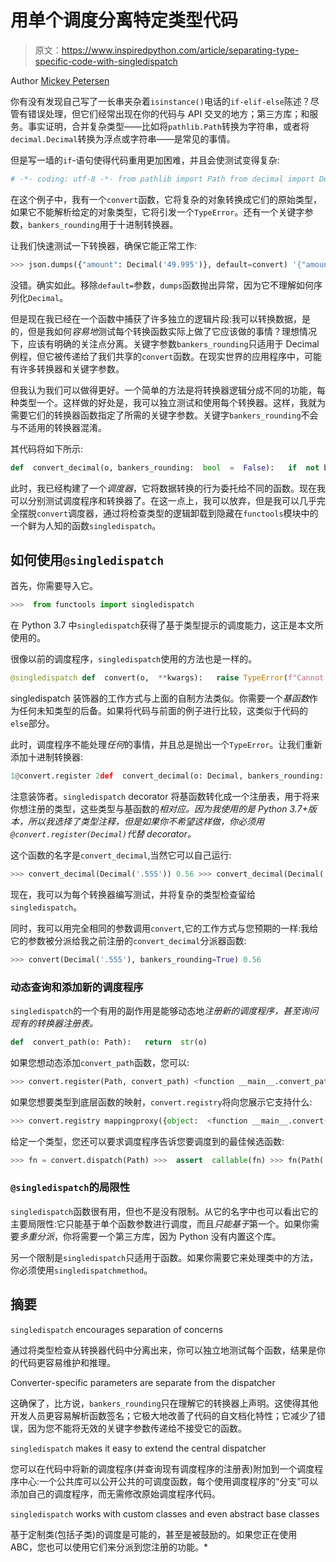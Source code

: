 # 用单个调度分离特定类型代码

> 原文：<https://www.inspiredpython.com/article/separating-type-specific-code-with-singledispatch>

Author [Mickey Petersen](https://www.inspiredpython.com/author/mickey-petersen)

你有没有发现自己写了一长串夹杂着`isinstance()`电话的`if-elif-else`陈述？尽管有错误处理，但它们经常出现在你的代码与 API 交叉的地方；第三方库；和服务。事实证明，合并复杂类型——比如将`pathlib.Path`转换为字符串，或者将`decimal.Decimal`转换为浮点或字符串——是常见的事情。

但是写一墙的`if`-语句使得代码重用更加困难，并且会使测试变得复杂:

```py
# -*- coding: utf-8 -*- from pathlib import Path from decimal import Decimal, ROUND_HALF_UP     def  convert(o,  *, bankers_rounding:  bool  =  True):   if  isinstance(o,  (str,  int,  float)): return o elif  isinstance(o, Path): return  str(o) elif  isinstance(o, Decimal): if bankers_rounding: return  float(o.quantize(Decimal(".01"), rounding=ROUND_HALF_UP)) return  float(o) else: raise TypeError(f"Cannot convert {o}")     assert convert(Path("/tmp/hello.txt"))  ==  "/tmp/hello.txt" assert convert(Decimal("49.995"), bankers_rounding=True)  ==  50.0 assert convert(Decimal("49.995"), bankers_rounding=False)  ==  49.995
```

在这个例子中，我有一个`convert`函数，它将复杂的对象转换成它们的原始类型，如果它不能解析给定的对象类型，它将引发一个`TypeError`。还有一个关键字参数，`bankers_rounding`用于十进制转换器。

让我们快速测试一下转换器，确保它能正常工作:

```py
>>> json.dumps({"amount": Decimal('49.995')}, default=convert) '{"amount": 50.0}'
```

没错。确实如此。移除`default=`参数，`dumps`函数抛出异常，因为它不理解如何序列化`Decimal`。

但是现在我已经在一个函数中捕获了许多独立的逻辑片段:我可以转换数据，是的，但是我如何*容易地*测试每个转换函数实际上做了它应该做的事情？理想情况下，应该有明确的关注点分离。关键字参数`bankers_rounding`只适用于 Decimal 例程，但它被传递给了我们共享的`convert`函数。在现实世界的应用程序中，可能有许多转换器和关键字参数。

但我认为我们可以做得更好。一个简单的方法是将转换器逻辑分成不同的功能，每种类型一个。这样做的好处是，我可以独立测试和使用每个转换器。这样，我就为需要它们的转换器函数指定了所需的关键字参数。关键字`bankers_rounding`不会与不适用的转换器混淆。

其代码将如下所示:

```py
def  convert_decimal(o, bankers_rounding:  bool  =  False):   if  not bankers_rounding: return  str(o) else: # ...   # ... etc ...   def  convert(o,  **kwargs): if  isinstance(o, Path): return convert_path(o,  **kwargs) else: # ...
```

此时，我已经构建了一个*调度器*，它将数据转换的行为委托给不同的函数。现在我可以分别测试调度程序和转换器了。在这一点上，我可以放弃，但是我可以几乎完全摆脱`convert`调度器，通过将检查类型的逻辑卸载到隐藏在`functools`模块中的一个鲜为人知的函数`singledispatch`。

## 如何使用`@singledispatch`

首先，你需要导入它。

```py
>>>  from functools import singledispatch
```

 在 Python 3.7 中`singledispatch`获得了基于类型提示的调度能力，这正是本文所使用的。 

很像以前的调度程序，`singledispatch`使用的方法也是一样的。

```py
@singledispatch def  convert(o,  **kwargs):   raise TypeError(f"Cannot convert {o}")
```

singledispatch 装饰器的工作方式与上面的自制方法类似。你需要一个*基函数*作为任何未知类型的后备。如果将代码与前面的例子进行比较，这类似于代码的`else`部分。

此时，调度程序不能处理*任何*的事情，并且总是抛出一个`TypeError`。让我们重新添加十进制转换器:

```py
1@convert.register 2def  convert_decimal(o: Decimal, bankers_rounding:  bool  =  True): 3  if bankers_rounding: 4  return  float(o.quantize(Decimal(".01"), rounding=ROUND_HALF_UP)) 5  return  float(o)
```

注意装饰者。`singledispatch` decorator 将基函数转化成一个注册表，用于将来你想注册的类型，这些类型与基函数的*相对应。因为我使用的是 Python 3.7+版本，所以我选择了类型注释，但是如果你不希望这样做，你必须用`@convert.register(Decimal)`代替 decorator。*

这个函数的名字是`convert_decimal`,当然它可以自己运行:

```py
>>> convert_decimal(Decimal('.555')) 0.56 >>> convert_decimal(Decimal('.555'), bankers_rounding=False) 0.555
```

现在，我可以为每个转换器编写测试，并将复杂的类型检查留给`singledispatch`。

同时，我可以用完全相同的参数调用`convert`,它的工作方式与您预期的一样:我给它的参数被分派给我之前注册的`convert_decimal`分派器函数:

```py
>>> convert(Decimal('.555'), bankers_rounding=True) 0.56
```

### 动态查询和添加新的调度程序

`singledispatch`的一个有用的副作用是能够动态地*注册新的调度程序，甚至询问现有的转换器注册表。*

```py
def  convert_path(o: Path):   return  str(o)
```

如果您想动态添加`convert_path`函数，您可以:

```py
>>> convert.register(Path, convert_path) <function __main__.convert_path(o: pathlib.Path)>
```

如果您想要类型到底层函数的映射，`convert.registry`将向您展示它支持什么:

```py
>>> convert.registry mappingproxy({object:  <function __main__.convert(o,  **kwargs)>,   pathlib.Path:  <function __main__.convert_path(o: pathlib.Path)>, decimal.Decimal:  <function __main__.convert_decimal(o: decimal.Decimal, bankers_rounding:  bool  =  True)>})
```

给定一个类型，您还可以要求调度程序告诉您要调度到的最佳候选函数:

```py
>>> fn = convert.dispatch(Path) >>>  assert  callable(fn) >>> fn(Path('/tmp/hello.txt')) '/tmp/hello.txt'
```

### `@singledispatch`的局限性

`singledispatch`函数很有用，但也不是没有限制。从它的名字中也可以看出它的主要局限性:它只能基于单个函数参数进行调度，而且*只能基于*第一个。如果你需要*多重分派*，你将需要一个第三方库，因为 Python 没有内置这个库。

另一个限制是`singledispatch`只适用于函数。如果你需要它来处理类中的方法，你必须使用`singledispatchmethod`。

## 摘要

`singledispatch` encourages separation of concerns

通过将类型检查从转换器代码中分离出来，你可以独立地测试每个函数，结果是你的代码更容易维护和推理。

Converter-specific parameters are separate from the dispatcher

这确保了，比方说，`bankers_rounding`只在理解它的转换器上声明。这使得其他开发人员更容易解析函数签名；它极大地改善了代码的自文档化特性；它减少了错误，因为您不能将无效的关键字参数传递给不接受它的函数。

`singledispatch` makes it easy to extend the central dispatcher

您可以在代码中将新的调度程序(并查询现有调度程序的注册表)附加到一个调度程序中心:一个公共库可以公开公共的可调度函数，每个使用调度程序的“分支”可以添加自己的调度程序，而无需修改原始调度程序代码。

`singledispatch` works with custom classes and even abstract base classes

基于定制类(包括子类)的调度是可能的，甚至是被鼓励的。如果您正在使用 ABC，您也可以使用它们来分派到您注册的功能。*